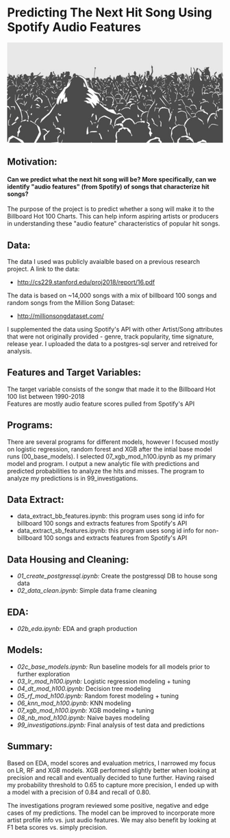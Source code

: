 # Predicting The Next Hit Song Using Spotify Audio Features
![ImageCvr](img/coverart.png)

## Motivation:<br>
#### Can we predict what the next hit song will be? More specifically, can we identify "audio features" (from Spotify) of songs that characterize hit songs? <br>

The purpose of the project is to predict whether a song will make it to the Billboard Hot 100 Charts. This can help inform aspiring artists or producers in understanding these "audio feature" characteristics of popular hit songs. 

## Data:<br>
The data I used was publicly avaialble based on a previous research project. A link to the data:
* http://cs229.stanford.edu/proj2018/report/16.pdf<br>

The data is based on ~14,000 songs with a mix of billboard 100 songs and random songs from the Million Song Dataset:
* http://millionsongdataset.com/

I supplemented the data using Spotify's API with other Artist/Song attributes that were not originally provided - genre, track popularity, time signature, release year. I uploaded the data to a postgres-sql server and retreived for analysis.

## Features and Target Variables:<br>
The target variable consists of the songw that made it to the Billboard Hot 100 list between 1990-2018<br>
Features are mostly audio feature scores pulled from Spotify's API

## Programs:<br>
There are several programs for different models, however I focused mostly on logistic regression, random forest and XGB after the intial 
base model runs (00_base_models). I selected 07_xgb_mod_h100.ipynb as my primary model and program. I output a new analytic file with predictions and predicted probabilities to analyze the hits and misses. The program to analyze my predictions is in 99_investigations.

## Data Extract:<br>
* data_extract_bb_features.ipynb: this program uses song id info for billboard 100 songs and extracts features from Spotify's API<br>
* data_extract_sb_features.ipynb:  this program uses song id info for non-billboard 100 songs and extracts features from Spotify's API

## Data Housing and Cleaning:<br>
* *01_create_postgressql.ipynb:* Create the postgressql DB to house song data<br>
* *02_data_clean.ipynb:* Simple data frame cleaning

## EDA:<br>
* *02b_eda.ipynb:* EDA and graph production

## Models:<br>
* *02c_base_models.ipynb:* Run baseline models for all models prior to further exploration<br>
* *03_lr_mod_h100.ipynb:* Logistic regression modeling + tuning<br>
* *04_dt_mod_h100.ipynb:* Decision tree modeling<br>
* *05_rf_mod_h100.ipynb:* Random forest modeling + tuning<br>
* *06_knn_mod_h100.ipynb:* KNN modeling<br>
* *07_xgb_mod_h100.ipynb:* XGB modeling + tuning<br>
* *08_nb_mod_h100.ipynb:* Naive bayes modeling<br>
* *99_investigations.ipynb:* Final analysis of test data and predictions

## Summary:<br>
Based on EDA, model scores and evaluation metrics, I narrowed my focus on LR, RF and XGB models. 
XGB performed slightly better when looking at precision and recall and eventually decided to tune further.
Having raised my probability threshold to 0.65 to capture more precision, I ended up with a model with a precision of 0.84 and recall of 0.80.

The investigations program reviewed some positive, negative and edge cases of my predictions.
The model can be improved to incorporate more artist profile info vs. just audio features.
We may also benefit by looking at F1 beta scores vs. simply precision.
